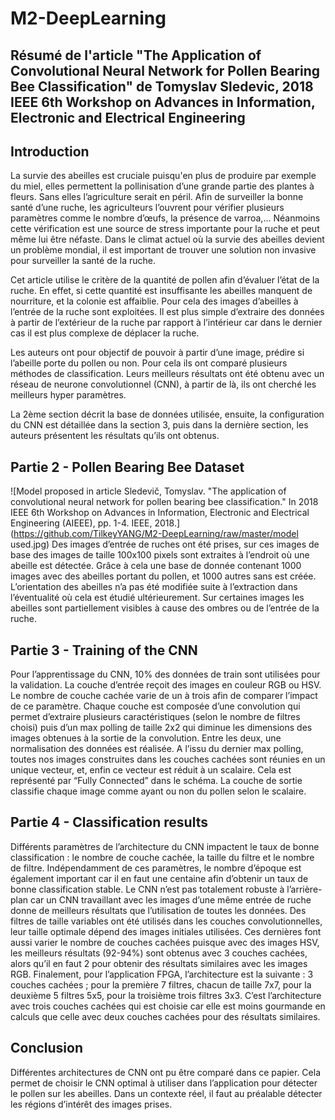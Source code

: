 # M2-DeepLearning

## Résumé de l'article "The Application of Convolutional Neural Network for Pollen Bearing Bee Classification" de Tomyslav Sledevic, 2018 IEEE 6th Workshop on Advances in Information, Electronic and Electrical Engineering


## Introduction

  La survie des abeilles est cruciale puisqu'en plus de produire par exemple du miel, elles permettent la pollinisation d’une grande partie des plantes à fleurs. Sans elles l’agriculture serait en péril. Afin de surveiller la bonne santé d’une ruche, les agriculteurs l’ouvrent pour vérifier plusieurs paramètres comme le nombre d’œufs, la présence de varroa,… Néanmoins cette vérification est une source de stress importante pour la ruche et peut même lui être néfaste. Dans le climat actuel où la survie des abeilles devient un problème mondial, il est important de trouver une solution non invasive pour surveiller la santé de la ruche.

Cet article utilise le critère de la quantité de pollen afin d’évaluer l’état de la ruche. En effet, si cette quantité est insuffisante les abeilles manquent de nourriture, et la colonie est affaiblie. Pour cela des images d’abeilles à l’entrée de la ruche sont exploitées. Il est plus simple d’extraire des données à partir de l’extérieur de la ruche par rapport à l’intérieur car dans le dernier cas il est plus complexe de déplacer la ruche.

Les auteurs ont pour objectif de pouvoir à partir d’une image, prédire si l’abeille porte du pollen ou non. Pour cela ils ont comparé plusieurs méthodes de classification. Leurs meilleurs résultats ont été obtenu avec  un réseau de neurone convolutionnel (CNN), à partir de là, ils ont cherché les meilleurs hyper paramètres.

La 2ème section décrit la base de données utilisée, ensuite, la configuration du CNN est détaillée dans la section 3, puis dans la dernière section, les auteurs présentent les résultats qu’ils ont obtenus. 

## Partie 2 - Pollen Bearing Bee Dataset 
![Model proposed in article Sledevič, Tomyslav. "The application of convolutional neural network for pollen bearing bee classification." In 2018 IEEE 6th Workshop on Advances in Information, Electronic and Electrical Engineering (AIEEE), pp. 1-4. IEEE, 2018.](https://github.com/TilkeyYANG/M2-DeepLearning/raw/master/model used.jpg)
  Des images d’entrée de ruches ont été prises, sur ces images de base des images de taille 100x100 pixels sont extraites à l’endroit où une abeille est détectée. Grâce à cela une base de donnée contenant 1000 images avec des abeilles portant du pollen, et 1000 autres sans est créée. 
L’orientation des abeilles n’a pas été modifiée suite à l’extraction dans l’éventualité où cela est étudié ultérieurement. Sur certaines images les abeilles sont partiellement visibles à cause des ombres ou de l’entrée de la ruche.

## Partie 3 - Training of the CNN

Pour l’apprentissage du CNN, 10% des données de train sont utilisées pour la validation. La couche d’entrée reçoit des images en couleur RGB ou HSV. Le nombre de couche cachée varie de un à trois afin de comparer l’impact de ce paramètre. 
Chaque couche est composée d’une convolution qui permet d’extraire plusieurs caractéristiques (selon le nombre de filtres choisi) puis d’un max polling de taille 2x2 qui diminue les dimensions des images obtenues à la sortie de la convolution. Entre les deux, une normalisation des données est réalisée. A l’issu du dernier max polling, toutes nos images construites dans les couches cachées sont réunies en un unique vecteur, et, enfin ce vecteur est réduit à un scalaire. Cela est représenté par “Fully Connected” dans le schéma.
La couche de sortie classifie chaque image comme ayant ou non du pollen selon le scalaire.

## Partie 4 - Classification results

  Différents paramètres de l’architecture du CNN impactent le taux de bonne classification : le nombre de couche cachée, la taille du filtre et le nombre de filtre. Indépendamment de ces paramètres, le nombre d’époque est également important car il en faut une centaine afin d’obtenir un taux de bonne classification stable.
Le CNN n’est pas totalement robuste à l’arrière-plan car un CNN travaillant avec les images d’une même entrée de ruche donne de meilleurs résultats que l’utilisation de toutes les données.
Des filtres de taille variables ont été utilisés dans les couches convolutionnelles, leur taille optimale dépend des images initiales utilisées. Ces dernières font aussi varier le nombre de couches cachées puisque avec des images HSV, les meilleurs résultats (92-94%) sont obtenus avec 3 couches cachées, alors qu’il en faut 2 pour obtenir des résultats similaires avec les images RGB.
Finalement, pour l’application FPGA, l’architecture est la suivante : 3 couches cachées ; pour la première 7 filtres, chacun de taille 7x7, pour la deuxième 5 filtres 5x5, pour la troisième trois filtres 3x3. C’est l’architecture avec trois couches cachées qui est choisie car elle est moins gourmande en calculs que celle avec deux couches cachées pour des résultats similaires. 

## Conclusion

  Différentes architectures de CNN ont pu être comparé dans ce papier. Cela permet de choisir le CNN optimal à utiliser dans l’application pour détecter le pollen sur les abeilles. Dans un contexte réel, il faut au préalable détecter les régions d’intérêt des images prises.
